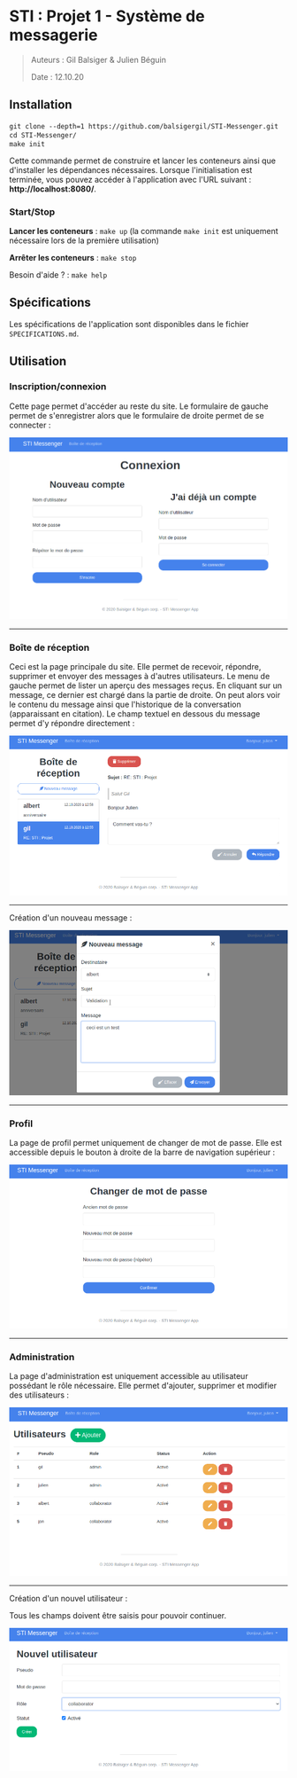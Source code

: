 # STI : Projet 1 - Système de messagerie

> Auteurs : Gil Balsiger & Julien Béguin
>
> Date : 12.10.20



## Installation

```
git clone --depth=1 https://github.com/balsigergil/STI-Messenger.git
cd STI-Messenger/
make init
```

Cette commande permet de construire et lancer les conteneurs ainsi que d'installer les dépendances nécessaires. Lorsque l'initialisation est terminée, vous pouvez accéder à l'application avec l'URL suivant : **http://localhost:8080/**.

### Start/Stop

**Lancer les conteneurs** : `make up` (la commande `make init` est uniquement nécessaire lors de la première utilisation)

**Arrêter les conteneurs** : `make stop`

Besoin d'aide ? : `make help`



## Spécifications

Les spécifications de l'application sont disponibles dans le fichier `SPECIFICATIONS.md`.



## Utilisation

### Inscription/connexion

Cette page permet d'accéder au reste du site. Le formulaire de gauche permet de s'enregistrer alors que le formulaire de droite permet de se connecter :

![](doc/img/login.png)

----

### Boîte de réception

Ceci est la page principale du site. Elle permet de recevoir, répondre, supprimer et envoyer des messages à d'autres utilisateurs. Le menu de gauche permet de lister un aperçu des messages reçus. En cliquant sur un message, ce dernier est chargé dans la partie de droite. On peut alors voir le contenu du message ainsi que l'historique de la conversation (apparaissant en citation). Le champ textuel en dessous du message permet d'y répondre directement :

![](doc/img/inbox.png)

---

Création d'un nouveau message :

![](doc/img/new_message.png)

----

### Profil

La page de profil permet uniquement de changer de mot de passe. Elle est accessible depuis le bouton à droite de la barre de navigation supérieur :

![](doc/img/profile.png)

---

### Administration

La page d'administration est uniquement accessible au utilisateur possédant le rôle nécessaire. Elle permet d'ajouter, supprimer et modifier des utilisateurs :

![](doc/img/admin.png)

---

Création d'un nouvel utilisateur :

Tous les champs doivent être saisis pour pouvoir continuer.

![](doc/img/new_user.png)
